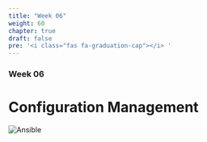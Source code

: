 ```yaml
---
title: "Week 06"
weight: 60
chapter: true
draft: false
pre: '<i class="fas fa-graduation-cap"></i> '
---
```


### Week 06

# Configuration Management

![Ansible](/images/ansible.gif)
